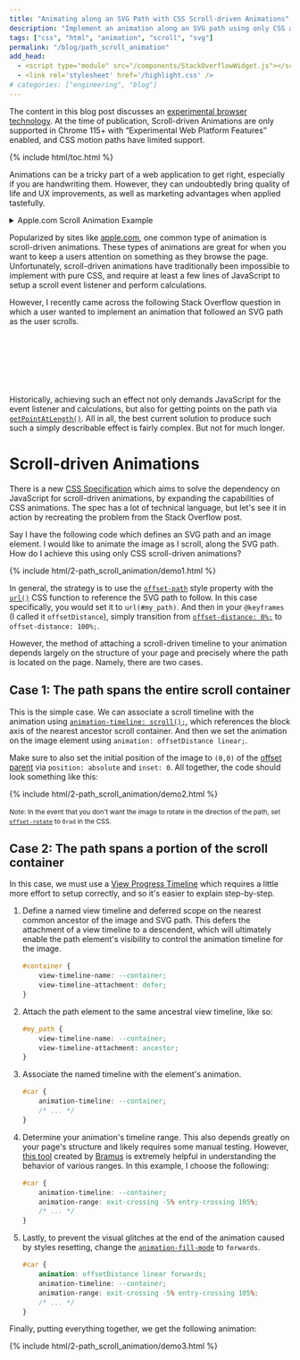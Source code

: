 ```yaml
---
title: "Animating along an SVG Path with CSS Scroll-driven Animations"
description: "Implement an animation along an SVG path using only CSS and Scroll-driven Animations."
tags: ["css", "html", "animation", "scroll", "svg"]
permalink: "/blog/path_scroll_animation"
add_head:
  - <script type="module" src="/components/StackOverflowWidget.js"></script>
  - <link rel='stylesheet' href='/highlight.css' />
# categories: ["engineering", "blog"]
---
```


<style>
    stack-overflow-widget {
        display: block;
        min-height: 95px;
        box-sizing: content-box;
    }
</style>

<p class="warning" id="compat-warning">The content in this blog post discusses an <a href="https://developer.mozilla.org/en-US/docs/MDN/Writing_guidelines/Experimental_deprecated_obsolete#experimental">experimental browser technology</a>. At the time of publication, Scroll-driven Animations are only supported in Chrome 115+ with “Experimental Web Platform Features” enabled, and CSS motion paths have limited support.</p>

<script>
    const scrollFunctionSupported = CSS.supports("animation-timeline", "scroll()");
    const urlPathSupported = CSS.supports("offset-path", "url(#path)");
    window["compat-warning"].innerHTML += scrollFunctionSupported && urlPathSupported
        ? " Your current browser <b>supports</b> Scroll-driven Animations and CSS motion paths."
        : " Your current browser <b>does not</b> fully support either Scroll-driven Animations or CSS motion paths. The demos below will not work."
</script>

{% include html/toc.html %}

<!-- excerpt-start -->

Animations can be a tricky part of a web application to get right, especially if you are handwriting them. However, they can undoubtedly bring quality of life and UX improvements, as well as marketing advantages when applied tastefully.

<!-- excerpt-end -->

<div>
<details markdown="0" style="margin-bottom: 10px;">
    <summary>Apple.com Scroll Animation Example</summary>
    <figure>
        <picture>
            <source srcset="/resources/blog/2-path_scroll_animation/apple_scroll_animation.avif" type="image/avif" width="100%">
            <source srcset="/resources/blog/2-path_scroll_animation/apple_scroll_animation.webp" type="image/webp" width="100%">
            <img src="/resources/blog/2-path_scroll_animation/apple_scroll_animation.gif" width="600" height="323" loading="lazy">
        </picture>
        <figcaption>The 2022 MacBook Pro product page showing a scroll-driven animation.</figcaption>
    </figure>
</details>

Popularized by sites like <a href="https://www.apple.com/">apple.com</a>, one common type of animation is scroll-driven animations. These types of animations are great for when you want to keep a users attention on something as they browse the page. Unfortunately, scroll-driven animations have traditionally been impossible to implement with pure CSS, and require at least a few lines of JavaScript to setup a scroll event listener and perform calculations.

</div>

However, I recently came across the following Stack Overflow question in which a user wanted to implement an animation that followed an SVG path as the user scrolls.

<stack-overflow-widget data-href="https://api.stackexchange.com/2.3/questions/76293013?&site=stackoverflow"></stack-overflow-widget>

Historically, achieving such an effect not only demands JavaScript for the event listener and calculations, but also for getting points on the path via [`getPointAtLength()`](https://developer.mozilla.org/en-US/docs/Web/API/SVGGeometryElement/getPointAtLength). All in all, the best current solution to produce such such a simply describable effect is fairly complex. But not for much longer.

# Scroll-driven Animations

There is a new [CSS Specification](https://www.w3.org/TR/scroll-animations-1/) which aims to solve the dependency on JavaScript for scroll-driven animations, by expanding the capabilities of CSS animations. The spec has a lot of technical language, but let's see it in action by recreating the problem from the Stack Overflow post.

Say I have the following code which defines an SVG path and an image element. I would like to animate the image as I scroll, along the SVG path. How do I achieve this using only CSS scroll-driven animations?

{% include html/2-path_scroll_animation/demo1.html %}

In general, the strategy is to use the [`offset-path`](https://developer.mozilla.org/en-US/docs/Web/CSS/offset-path) style property with the [`url()`](https://developer.mozilla.org/en-US/docs/Web/CSS/url) CSS function to reference the SVG path to follow. In this case specifically, you would set it to `url(#my_path)`. And then in your `@keyframes` (I called it `offsetDistance`), simply transition from [`offset-distance: 0%;`](https://developer.mozilla.org/en-US/docs/Web/CSS/offset-distance) to `offset-distance: 100%;`.

However, the method of attaching a scroll-driven timeline to your animation depends largely on the structure of your page and precisely where the path is located on the page. Namely, there are two cases.

## Case 1: The path spans the entire scroll container

This is the simple case. We can associate a scroll timeline with the animation using [`animation-timeline: scroll();`](https://developer.mozilla.org/en-US/docs/Web/CSS/animation-timeline/scroll), which references the block axis of the nearest ancestor scroll container. And then we set the animation on the image element using `animation: offsetDistance linear;`.

Make sure to also set the initial position of the image to `(0,0)` of the [offset parent](https://developer.mozilla.org/en-US/docs/Web/API/HTMLElement/offsetParent) via `position: absolute` and `inset: 0`. All together, the code should look something like this:

{% include html/2-path_scroll_animation/demo2.html %}

<small>Note: In the event that you don't want the image to rotate in the direction of the path, set [`offset-rotate`](https://developer.mozilla.org/en-US/docs/Web/CSS/offset-rotate) to `0rad` in the CSS.</small>

## Case 2: The path spans a portion of the scroll container

In this case, we must use a [View Progress Timeline](https://www.w3.org/TR/scroll-animations-1/#view-timelines) which requires a little more effort to setup correctly, and so it's easier to explain step-by-step.

1.  Define a named view timeline and deferred scope on the nearest common ancestor of the image and SVG path. This defers the attachment of a view timeline to a descendent, which will ultimately enable the path element's visibility to control the animation timeline for the image.

    ```css
    #container {
        view-timeline-name: --container;
        view-timeline-attachment: defer;
    }
    ```

2.  Attach the path element to the same ancestral view timeline, like so:

    ```css
    #my_path {
        view-timeline-name: --container;
        view-timeline-attachment: ancestor;
    }
    ```

3.  Associate the named timeline with the element's animation.

    ```css
    #car {
        animation-timeline: --container;
        /* ... */
    }
    ```

4.  Determine your animation's timeline range. This also depends greatly on your page's structure and likely requires some manual testing. However, [this tool](https://scroll-driven-animations.style/tools/view-timeline/ranges/) created by [Bramus](https://twitter.com/bramus) is extremely helpful in understanding the behavior of various ranges. In this example, I choose the following:

    ```css
    #car {
        animation-timeline: --container;
        animation-range: exit-crossing -5% entry-crossing 105%;
        /* ... */
    }
    ```

5.  Lastly, to prevent the visual glitches at the end of the animation caused by styles resetting, change the [`animation-fill-mode`](https://developer.mozilla.org/en-US/docs/Web/CSS/animation-fill-mode) to `forwards`.

    ```css
    #car {
        animation: offsetDistance linear forwards;
        animation-timeline: --container;
        animation-range: exit-crossing -5% entry-crossing 105%;
        /* ... */
    }
    ```

Finally, putting everything together, we get the following animation:

{% include html/2-path_scroll_animation/demo3.html %}
